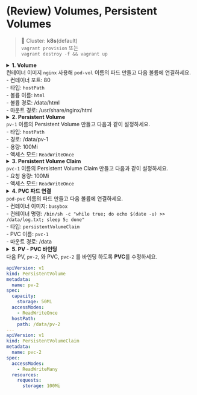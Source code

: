 # (Review) Volumes, Persistent Volumes
> 📘 Cluster: **k8s**(default)
<br> `vagrant provision` 또는
<br> `vagrant destroy -f && vagrant up`


<details>
<summary><b>1. Volume</b>
<br> 컨테이너 이미지 <code>nginx</code> 사용해  <code>pod-vol</code> 이름의 파드 만들고 다음 볼륨에 연결하세요.
<br> - 컨테이너 포트: 80
<br> - 타입: <code>hostPath</code>
<br> - 볼륨 이름: <code>html</code>
<br> - 볼륨 경로: /data/html
<br> - 마운트 경로: /usr/share/nginx/html
</summary>

```yaml
apiVersion: v1
kind: Pod
metadata:
  name: pod-vol
spec:
  containers:
  - name: nginx
    image: nginx
    ports:
    - containerPort: 80
    volumeMounts:
    - name: html
      mountPath: "/usr/share/nginx/html"
  volumes:
  - name: html
    hostPath:
      path: /data/html
```

```sh
$ k get pod pod-vol -owide
# 노드 확인 후 노드의 /data/html 경로에 index.html 파일 생성(e.g. node-2)
$ ssh node-2
$ su -i
$ echo "Hello from node-2" > /data/html/index.html
# 파드의 컨테이너에서 index.html 파일 확인
$ k exec -it pod-vol -- cat /usr/share/nginx/html/index.html
# 또는 curl 요청으로 index.html 파일 확인
$ curl < pod-id >
```
</details>

<details>
<summary><b>2. Persistent Volume</b>
<br> <code>pv-1</code> 이름의 Persistent Volume 만들고 다음과 같이 설정하세요.
<br> - 타입: <code>hostPath</code>
<br> - 경로: /data/pv-1
<br> - 용량: 100Mi
<br> - 액세스 모드: <code>ReadWriteOnce</code>
</summary>

```yaml
apiVersion: v1
kind: PersistentVolume
metadata:
  name: pv-1
spec:
  capacity:
    storage: 100Mi
  accessModes:
    - ReadWriteOnce
  hostPath:
    path: /data/pv-1
```

</details>

<details>
<summary><b>3. Persistent Volume Claim</b>
<br> <code>pvc-1</code> 이름의 Persistent Volume Claim 만들고 다음과 같이 설정하세요.
<br> - 요청 용량: 100Mi
<br> - 액세스 모드: <code>ReadWriteOnce</code>
</summary>

```yaml
apiVersion: v1
kind: PersistentVolumeClaim
metadata:
  name: pvc-1
spec:
  accessModes:
    - ReadWriteOnce
  resources:
    requests:
      storage: 100Mi
```

</details>

<details>
<summary><b>4. PVC 파드 연결</b>
<br> <code>pod-pvc</code> 이름의 파드 만들고 다음 볼륨에 연결하세요.
<br> - 컨테이너 이미지: <code>busybox</code>
<br> - 컨테이너 명령: <code>/bin/sh -c "while true; do echo $(date -u) >> /data/log.txt; sleep 5; done"</code>
<br> - 타입: <code>persistentVolumeClaim</code>
<br> - PVC 이름: <code>pvc-1</code>
<br> - 마운트 경로: /data
</summary>

```yaml
apiVersion: v1
kind: Pod
metadata:
  name: pod-pvc
spec:
  containers:
  - name: busybox
    image: busybox
    command:
    - /bin/sh
    - -c
    - "while true; do echo $(date -u) >> /data/log.txt; sleep 5; done"
    volumeMounts:
    - name: pvc-volume
      mountPath: "/data"
  volumes:
  - name: pvc-volume
    persistentVolumeClaim:
      claimName: pvc-1
```

```sh
# 파드의 컨테이너에서 log.txt 파일 확인
$ k exec -it pod-pvc -- cat /data/log.txt
```

</details>

<details>
<summary><b>5. PV - PVC 바인딩</b>
<br> 다음 PV, <code>pv-2</code>, 와 PVC, <code>pvc-2</code> 를 바인딩 하도록 <b>PVC</b>를 수정하세요.
</summary>

```yaml
apiVersion: v1
kind: PersistentVolumeClaim
metadata:
  name: pvc-2
spec:
  accessModes:
    - ReadWriteOnce # pv-2의 것과 동일하게 수정
  resources:
    requests:
      storage: 50Mi # pv-2의 용량보다 작거나 같게 수정
```

```sh
# pv-2, pvc-2 바인딩 확인
$ k get pv,pvc
```

</details>

```yaml
apiVersion: v1
kind: PersistentVolume
metadata:
  name: pv-2
spec:
  capacity:
    storage: 50Mi
  accessModes:
    - ReadWriteOnce
  hostPath:
    path: /data/pv-2
---
apiVersion: v1
kind: PersistentVolumeClaim
metadata:
  name: pvc-2
spec:
  accessModes:
    - ReadWriteMany
  resources:
    requests:
      storage: 100Mi
```
